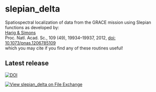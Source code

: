 # slepian_delta
Spatiospectral localization of data from the GRACE mission using Slepian functions as developed by:<br>
<a href="http://polarice.princeton.edu">Harig &amp; Simons</a><br>
Proc. Natl. Acad. Sc., 109 (49), 19934–19937, 2012, <a href="http://dx.doi.org/10.1073/pnas.1206785109">doi: 10.1073/pnas.1206785109</a><br>
which you may cite if you find any of these routines useful! 

## Latest release
[![DOI](https://zenodo.org/badge/6548/csdms-contrib/slepian_delta.svg)](https://zenodo.org/badge/latestdoi/6548/csdms-contrib/slepian_delta)

[![View slepian_delta on File Exchange](https://www.mathworks.com/matlabcentral/images/matlab-file-exchange.svg)](https://www.mathworks.com/matlabcentral/fileexchange/81106-slepian_delta)
